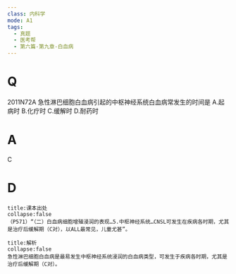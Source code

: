 ```yaml
---
class: 内科学
mode: A1
tags:
  - 真题
  - 医考帮
  - 第六篇-第九章-白血病
---
```


# Q
2011N72A 急性淋巴细胞白血病引起的中枢神经系统白血病常发生的时间是
A.起病时
B.化疗时
C.缓解时
D.耐药时

# A
C
# D
```ad-note
title:课本出处
collapse:false
（P571）“（二）白血病细胞增殖浸润的表现…5.中枢神经系统…CNSL可发生在疾病各时期，尤其是治疗后缓解期（C对），以ALL最常见，儿童尤甚”。
```

```ad-summary
title:解析
collapse:false
急性淋巴细胞白血病是最易发生中枢神经系统浸润的白血病类型，可发生于疾病各时期，尤其是治疗后缓解期（C对）。
```

